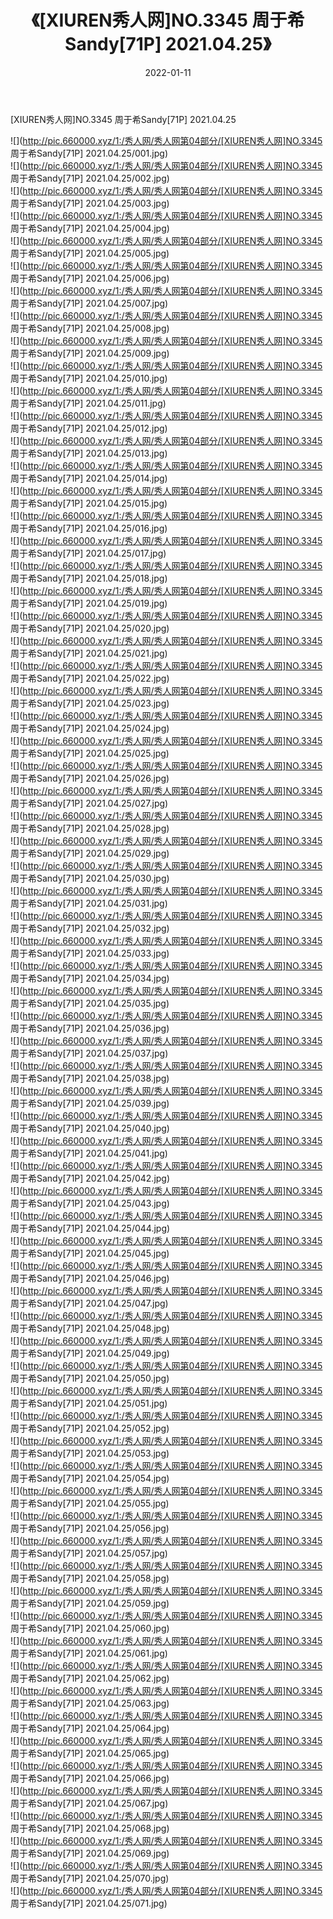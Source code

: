 ﻿---
layout: post
title:  《[XIUREN秀人网]NO.3345 周于希Sandy[71P] 2021.04.25》
date:   2022-01-11
img: http://pic.660000.xyz/1:/秀人网/秀人网第04部分/[XIUREN秀人网]NO.3345 周于希Sandy[71P] 2021.04.25/000.jpg
categories: [美女, 清纯, 唯美]
---

[XIUREN秀人网]NO.3345 周于希Sandy[71P] 2021.04.25

 ![](http://pic.660000.xyz/1:/秀人网/秀人网第04部分/[XIUREN秀人网]NO.3345 周于希Sandy[71P] 2021.04.25/001.jpg) <br>![](http://pic.660000.xyz/1:/秀人网/秀人网第04部分/[XIUREN秀人网]NO.3345 周于希Sandy[71P] 2021.04.25/002.jpg) <br>![](http://pic.660000.xyz/1:/秀人网/秀人网第04部分/[XIUREN秀人网]NO.3345 周于希Sandy[71P] 2021.04.25/003.jpg) <br>![](http://pic.660000.xyz/1:/秀人网/秀人网第04部分/[XIUREN秀人网]NO.3345 周于希Sandy[71P] 2021.04.25/004.jpg) <br>![](http://pic.660000.xyz/1:/秀人网/秀人网第04部分/[XIUREN秀人网]NO.3345 周于希Sandy[71P] 2021.04.25/005.jpg) <br>![](http://pic.660000.xyz/1:/秀人网/秀人网第04部分/[XIUREN秀人网]NO.3345 周于希Sandy[71P] 2021.04.25/006.jpg) <br>![](http://pic.660000.xyz/1:/秀人网/秀人网第04部分/[XIUREN秀人网]NO.3345 周于希Sandy[71P] 2021.04.25/007.jpg) <br>![](http://pic.660000.xyz/1:/秀人网/秀人网第04部分/[XIUREN秀人网]NO.3345 周于希Sandy[71P] 2021.04.25/008.jpg) <br>![](http://pic.660000.xyz/1:/秀人网/秀人网第04部分/[XIUREN秀人网]NO.3345 周于希Sandy[71P] 2021.04.25/009.jpg) <br>![](http://pic.660000.xyz/1:/秀人网/秀人网第04部分/[XIUREN秀人网]NO.3345 周于希Sandy[71P] 2021.04.25/010.jpg) <br>![](http://pic.660000.xyz/1:/秀人网/秀人网第04部分/[XIUREN秀人网]NO.3345 周于希Sandy[71P] 2021.04.25/011.jpg) <br>![](http://pic.660000.xyz/1:/秀人网/秀人网第04部分/[XIUREN秀人网]NO.3345 周于希Sandy[71P] 2021.04.25/012.jpg) <br>![](http://pic.660000.xyz/1:/秀人网/秀人网第04部分/[XIUREN秀人网]NO.3345 周于希Sandy[71P] 2021.04.25/013.jpg) <br>![](http://pic.660000.xyz/1:/秀人网/秀人网第04部分/[XIUREN秀人网]NO.3345 周于希Sandy[71P] 2021.04.25/014.jpg) <br>![](http://pic.660000.xyz/1:/秀人网/秀人网第04部分/[XIUREN秀人网]NO.3345 周于希Sandy[71P] 2021.04.25/015.jpg) <br>![](http://pic.660000.xyz/1:/秀人网/秀人网第04部分/[XIUREN秀人网]NO.3345 周于希Sandy[71P] 2021.04.25/016.jpg) <br>![](http://pic.660000.xyz/1:/秀人网/秀人网第04部分/[XIUREN秀人网]NO.3345 周于希Sandy[71P] 2021.04.25/017.jpg) <br>![](http://pic.660000.xyz/1:/秀人网/秀人网第04部分/[XIUREN秀人网]NO.3345 周于希Sandy[71P] 2021.04.25/018.jpg) <br>![](http://pic.660000.xyz/1:/秀人网/秀人网第04部分/[XIUREN秀人网]NO.3345 周于希Sandy[71P] 2021.04.25/019.jpg) <br>![](http://pic.660000.xyz/1:/秀人网/秀人网第04部分/[XIUREN秀人网]NO.3345 周于希Sandy[71P] 2021.04.25/020.jpg) <br>![](http://pic.660000.xyz/1:/秀人网/秀人网第04部分/[XIUREN秀人网]NO.3345 周于希Sandy[71P] 2021.04.25/021.jpg) <br>![](http://pic.660000.xyz/1:/秀人网/秀人网第04部分/[XIUREN秀人网]NO.3345 周于希Sandy[71P] 2021.04.25/022.jpg) <br>![](http://pic.660000.xyz/1:/秀人网/秀人网第04部分/[XIUREN秀人网]NO.3345 周于希Sandy[71P] 2021.04.25/023.jpg) <br>![](http://pic.660000.xyz/1:/秀人网/秀人网第04部分/[XIUREN秀人网]NO.3345 周于希Sandy[71P] 2021.04.25/024.jpg) <br>![](http://pic.660000.xyz/1:/秀人网/秀人网第04部分/[XIUREN秀人网]NO.3345 周于希Sandy[71P] 2021.04.25/025.jpg) <br>![](http://pic.660000.xyz/1:/秀人网/秀人网第04部分/[XIUREN秀人网]NO.3345 周于希Sandy[71P] 2021.04.25/026.jpg) <br>![](http://pic.660000.xyz/1:/秀人网/秀人网第04部分/[XIUREN秀人网]NO.3345 周于希Sandy[71P] 2021.04.25/027.jpg) <br>![](http://pic.660000.xyz/1:/秀人网/秀人网第04部分/[XIUREN秀人网]NO.3345 周于希Sandy[71P] 2021.04.25/028.jpg) <br>![](http://pic.660000.xyz/1:/秀人网/秀人网第04部分/[XIUREN秀人网]NO.3345 周于希Sandy[71P] 2021.04.25/029.jpg) <br>![](http://pic.660000.xyz/1:/秀人网/秀人网第04部分/[XIUREN秀人网]NO.3345 周于希Sandy[71P] 2021.04.25/030.jpg) <br>![](http://pic.660000.xyz/1:/秀人网/秀人网第04部分/[XIUREN秀人网]NO.3345 周于希Sandy[71P] 2021.04.25/031.jpg) <br>![](http://pic.660000.xyz/1:/秀人网/秀人网第04部分/[XIUREN秀人网]NO.3345 周于希Sandy[71P] 2021.04.25/032.jpg) <br>![](http://pic.660000.xyz/1:/秀人网/秀人网第04部分/[XIUREN秀人网]NO.3345 周于希Sandy[71P] 2021.04.25/033.jpg) <br>![](http://pic.660000.xyz/1:/秀人网/秀人网第04部分/[XIUREN秀人网]NO.3345 周于希Sandy[71P] 2021.04.25/034.jpg) <br>![](http://pic.660000.xyz/1:/秀人网/秀人网第04部分/[XIUREN秀人网]NO.3345 周于希Sandy[71P] 2021.04.25/035.jpg) <br>![](http://pic.660000.xyz/1:/秀人网/秀人网第04部分/[XIUREN秀人网]NO.3345 周于希Sandy[71P] 2021.04.25/036.jpg) <br>![](http://pic.660000.xyz/1:/秀人网/秀人网第04部分/[XIUREN秀人网]NO.3345 周于希Sandy[71P] 2021.04.25/037.jpg) <br>![](http://pic.660000.xyz/1:/秀人网/秀人网第04部分/[XIUREN秀人网]NO.3345 周于希Sandy[71P] 2021.04.25/038.jpg) <br>![](http://pic.660000.xyz/1:/秀人网/秀人网第04部分/[XIUREN秀人网]NO.3345 周于希Sandy[71P] 2021.04.25/039.jpg) <br>![](http://pic.660000.xyz/1:/秀人网/秀人网第04部分/[XIUREN秀人网]NO.3345 周于希Sandy[71P] 2021.04.25/040.jpg) <br>![](http://pic.660000.xyz/1:/秀人网/秀人网第04部分/[XIUREN秀人网]NO.3345 周于希Sandy[71P] 2021.04.25/041.jpg) <br>![](http://pic.660000.xyz/1:/秀人网/秀人网第04部分/[XIUREN秀人网]NO.3345 周于希Sandy[71P] 2021.04.25/042.jpg) <br>![](http://pic.660000.xyz/1:/秀人网/秀人网第04部分/[XIUREN秀人网]NO.3345 周于希Sandy[71P] 2021.04.25/043.jpg) <br>![](http://pic.660000.xyz/1:/秀人网/秀人网第04部分/[XIUREN秀人网]NO.3345 周于希Sandy[71P] 2021.04.25/044.jpg) <br>![](http://pic.660000.xyz/1:/秀人网/秀人网第04部分/[XIUREN秀人网]NO.3345 周于希Sandy[71P] 2021.04.25/045.jpg) <br>![](http://pic.660000.xyz/1:/秀人网/秀人网第04部分/[XIUREN秀人网]NO.3345 周于希Sandy[71P] 2021.04.25/046.jpg) <br>![](http://pic.660000.xyz/1:/秀人网/秀人网第04部分/[XIUREN秀人网]NO.3345 周于希Sandy[71P] 2021.04.25/047.jpg) <br>![](http://pic.660000.xyz/1:/秀人网/秀人网第04部分/[XIUREN秀人网]NO.3345 周于希Sandy[71P] 2021.04.25/048.jpg) <br>![](http://pic.660000.xyz/1:/秀人网/秀人网第04部分/[XIUREN秀人网]NO.3345 周于希Sandy[71P] 2021.04.25/049.jpg) <br>![](http://pic.660000.xyz/1:/秀人网/秀人网第04部分/[XIUREN秀人网]NO.3345 周于希Sandy[71P] 2021.04.25/050.jpg) <br>![](http://pic.660000.xyz/1:/秀人网/秀人网第04部分/[XIUREN秀人网]NO.3345 周于希Sandy[71P] 2021.04.25/051.jpg) <br>![](http://pic.660000.xyz/1:/秀人网/秀人网第04部分/[XIUREN秀人网]NO.3345 周于希Sandy[71P] 2021.04.25/052.jpg) <br>![](http://pic.660000.xyz/1:/秀人网/秀人网第04部分/[XIUREN秀人网]NO.3345 周于希Sandy[71P] 2021.04.25/053.jpg) <br>![](http://pic.660000.xyz/1:/秀人网/秀人网第04部分/[XIUREN秀人网]NO.3345 周于希Sandy[71P] 2021.04.25/054.jpg) <br>![](http://pic.660000.xyz/1:/秀人网/秀人网第04部分/[XIUREN秀人网]NO.3345 周于希Sandy[71P] 2021.04.25/055.jpg) <br>![](http://pic.660000.xyz/1:/秀人网/秀人网第04部分/[XIUREN秀人网]NO.3345 周于希Sandy[71P] 2021.04.25/056.jpg) <br>![](http://pic.660000.xyz/1:/秀人网/秀人网第04部分/[XIUREN秀人网]NO.3345 周于希Sandy[71P] 2021.04.25/057.jpg) <br>![](http://pic.660000.xyz/1:/秀人网/秀人网第04部分/[XIUREN秀人网]NO.3345 周于希Sandy[71P] 2021.04.25/058.jpg) <br>![](http://pic.660000.xyz/1:/秀人网/秀人网第04部分/[XIUREN秀人网]NO.3345 周于希Sandy[71P] 2021.04.25/059.jpg) <br>![](http://pic.660000.xyz/1:/秀人网/秀人网第04部分/[XIUREN秀人网]NO.3345 周于希Sandy[71P] 2021.04.25/060.jpg) <br>![](http://pic.660000.xyz/1:/秀人网/秀人网第04部分/[XIUREN秀人网]NO.3345 周于希Sandy[71P] 2021.04.25/061.jpg) <br>![](http://pic.660000.xyz/1:/秀人网/秀人网第04部分/[XIUREN秀人网]NO.3345 周于希Sandy[71P] 2021.04.25/062.jpg) <br>![](http://pic.660000.xyz/1:/秀人网/秀人网第04部分/[XIUREN秀人网]NO.3345 周于希Sandy[71P] 2021.04.25/063.jpg) <br>![](http://pic.660000.xyz/1:/秀人网/秀人网第04部分/[XIUREN秀人网]NO.3345 周于希Sandy[71P] 2021.04.25/064.jpg) <br>![](http://pic.660000.xyz/1:/秀人网/秀人网第04部分/[XIUREN秀人网]NO.3345 周于希Sandy[71P] 2021.04.25/065.jpg) <br>![](http://pic.660000.xyz/1:/秀人网/秀人网第04部分/[XIUREN秀人网]NO.3345 周于希Sandy[71P] 2021.04.25/066.jpg) <br>![](http://pic.660000.xyz/1:/秀人网/秀人网第04部分/[XIUREN秀人网]NO.3345 周于希Sandy[71P] 2021.04.25/067.jpg) <br>![](http://pic.660000.xyz/1:/秀人网/秀人网第04部分/[XIUREN秀人网]NO.3345 周于希Sandy[71P] 2021.04.25/068.jpg) <br>![](http://pic.660000.xyz/1:/秀人网/秀人网第04部分/[XIUREN秀人网]NO.3345 周于希Sandy[71P] 2021.04.25/069.jpg) <br>![](http://pic.660000.xyz/1:/秀人网/秀人网第04部分/[XIUREN秀人网]NO.3345 周于希Sandy[71P] 2021.04.25/070.jpg) <br>![](http://pic.660000.xyz/1:/秀人网/秀人网第04部分/[XIUREN秀人网]NO.3345 周于希Sandy[71P] 2021.04.25/071.jpg) <br>